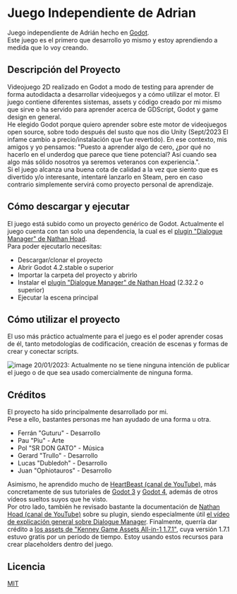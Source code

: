 # Juego Independiente de Adrian
Juego independiente de Adrián hecho en [Godot](https://godotengine.org).  
Este juego es el primero que desarrollo yo mismo y estoy aprendiendo a medida que lo voy creando.

## Descripción del Proyecto
Videojuego 2D realizado en Godot a modo de testing para aprender de forma autodidacta a desarrollar videojuegos y a cómo utilizar el motor. El juego contiene diferentes sistemas, assets y código creado por mi mismo que sirve o ha servido para aprender acerca de GDScript, Godot y game design en general.  
He elegido Godot porque quiero aprender sobre este motor de videojuegos open source, sobre todo después del susto que nos dio Unity (Sept/2023 El infame cambio a precio/instalación que fue revertido). En ese contexto, mis amigos y yo pensamos: "Puesto a aprender algo de cero, ¿por qué no hacerlo en el underdog que parece que tiene potencial? Así cuando sea algo más sólido nosotros ya seremos veteranos con experiencia.".  
Si el juego alcanza una buena cota de calidad a la vez que siento que es divertido y/o interesante, intentaré lanzarlo en Steam, pero en caso contrario simplemente servirá como proyecto personal de aprendizaje.

## Cómo descargar y ejecutar
El juego está subido como un proyecto genérico de Godot. Actualmente el juego cuenta con tan solo una dependencia, la cual es el [plugin "Dialogue Manager" de Nathan Hoad](https://github.com/nathanhoad/godot_dialogue_manager/tree/main).  
Para poder ejecutarlo necesitas:
- Descargar/clonar el proyecto
- Abrir Godot 4.2.stable o superior
- Importar la carpeta del proyecto y abrirlo
- Instalar el [plugin "Dialogue Manager" de Nathan Hoad](https://github.com/nathanhoad/godot_dialogue_manager/tree/main) (2.32.2 o superior) 
- Ejecutar la escena principal

## Cómo utilizar el proyecto
El uso más práctico actualmente para el juego es el poder aprender cosas de él, tanto metodologías de codificación, creación de escenas y formas de crear y conectar scripts.  
  
![image](https://github.com/Lolmaniaco/Proyecto-Personal-Videojuego-Adrian/assets/48564371/809a86c5-199d-4769-9867-c65b10055acc)
20/01/2023: Actualmente no se tiene ninguna intención de publicar el juego o de que sea usado comercialmente de ninguna forma.

## Créditos
El proyecto ha sido principalmente desarrollado por mi.  
Pese a ello, bastantes personas me han ayudado de una forma u otra.  
- Ferrán "Guturu" - Desarrollo
- Pau "Piu" - Arte
- Pol "SR DON GATO" - Música
- Gerard "Trullo" - Desarrollo
- Lucas "Dubledoh" - Desarrollo
- Juan "Ophiotauros" - Desarrollo

Asimismo, he aprendido mucho de [HeartBeast (canal de YouTube)](https://www.youtube.com/@uheartbeast/featured), más concretamente de sus tutoriales de [Godot 3](https://www.youtube.com/watch?v=f3WGFwCduY0&list=PL9FzW-m48fn16W1Sz5bhTd1ArQQv4f-Cm&pp=iAQB) y [Godot 4](https://www.youtube.com/watch?v=M8-JVjtJlIQ&list=PL9FzW-m48fn0i9GYBoTY-SI3yOBZjH1kJ&pp=iAQB), además de otros vídeos sueltos suyos que he visto.  
Por otro lado, también he revisado bastante la documentación de [Nathan Hoad (canal de YouTube)](https://www.youtube.com/@nathan_hoad) sobre su plugin, siendo especialmente útil [el vídeo de explicación general sobre Dialogue Manager](https://www.youtube.com/watch?v=UhPFk8FSbd8).
Finalmente, querría dar crédito a [los assets de "Kenney Game Assets All-in-1 1.7.1"](https://kenney.itch.io/kenney-game-assets), cuya versión 1.7.1 estuvo gratis por un periodo de tiempo. Estoy usando estos recursos para crear placeholders dentro del juego. 

## Licencia
[MIT](https://choosealicense.com/licenses/mit/)
